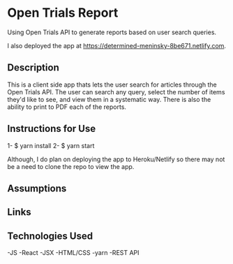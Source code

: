 # Open Trials Report
Using Open Trials API to generate reports based on user search queries.

I also deployed the app at https://determined-meninsky-8be671.netlify.com. 

## Description
This is a client side app thats lets the user search for articles through the Open Trials API. The user can search any query, select the number of items they'd like to see, and view them in a systematic way. There is also the ability to print to PDF each of the reports.

## Instructions for Use
1- $ yarn install
2- $ yarn start

Although, I do plan on deploying the app to Heroku/Netlify so there may not be a need to clone the repo to view the app.

## Assumptions

## Links

## Technologies Used
-JS
-React
-JSX
-HTML/CSS
-yarn
-REST API